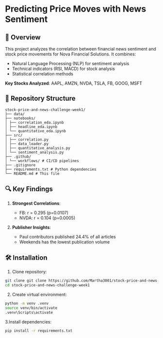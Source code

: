 # Predicting Price Moves with News Sentiment

## 📌 Overview

This project analyzes the correlation between financial news sentiment and stock price movements for Nova Financial Solutions. It combines:
- Natural Language Processing (NLP) for sentiment analysis
- Technical indicators (RSI, MACD) for stock analysis
- Statistical correlation methods

**Key Stocks Analyzed**: AAPL, AMZN, NVDA, TSLA, FB, GOOG, MSFT

## 📂 Repository Structure
```
stock-price-and-news-challenge-week1/
├── data/
├── notebooks/
│ ├── correlation_eda.ipynb
│ ├── headline_eda.ipynb
│ └── quantitative_eda.ipynb
├── src/
│ ├── correlation.py
│ ├── data_loader.py 
│ ├── quantitative_analysis.py 
│ └── sentiment_analysis.py 
├── .github/
│ └── workflows/ # CI/CD pipelines
├── .gitignore
├── requirements.txt # Python dependencies
└── README.md # This file
```

## 🔍 Key Findings

1. **Strongest Correlations**:
   - FB: r = 0.295 (p=0.0107)
   - NVDA: r = 0.104 (p=0.0005)

2. **Publisher Insights**:
   - Paul contributors published 24.4% of all articles
   - Weekends has the lowest publication volume

## 🛠 Installation

1. Clone repository:
```bash
git clone git clone https://github.com/Martha3001/stock-price-and-news-challenge-week1.git
cd stock-price-and-news-challenge-week1
```

2. Create virtual environment:
```bash
python -m venv .venv
source venv/bin/activate 
.venv\Scripts\activate
```

3.Install dependencies:
```bash
pip install -r requirements.txt
```
